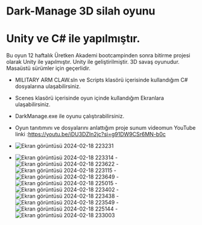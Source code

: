 # Dark-Manage 3D silah oyunu
# Unity ve C# ile yapılmıştır.
Bu oyun 12 haftalık Üretken Akademi bootcampinden sonra  bitirme projesi olarak Unity ile yapılmıştır.
Unity ile geliştirilmiştir. 3D savaş oyunudur. Masaüstü sürümler için geçerlidir.
- MILITARY ARM CLAW.sln ve Scripts klasörü içerisinde kullandığım C# dosyalarına ulaşabilirsiniz.
- Scenes klasörü içerisinde oyun içinde kullandığım Ekranlara ulaşabilirsiniz.
- DarkManage.exe ile oyunu çalıştırabilirsiniz.
- Oyun tanıtımını ve dosyalarını anlattığım proje sunum videomun YouTube linki :https://youtu.be/iDU3DZIn2jc?si=g91DW9CSr6MN-b0c


- ![Ekran görüntüsü 2024-02-18 223231](https://github.com/ahmettsimsek/Dark-Manage/assets/124433579/9620c4b6-12a4-44c2-a72d-6e3279a21057)
- ![Ekran görüntüsü 2024-02-18 223314](https://github.com/ahmettsimsek/Dark-Manage/assets/124433579/7663b024-e27e-43b0-96bd-0284b3581a90)
-![Ekran görüntüsü 2024-02-18 223622](https://github.com/ahmettsimsek/Dark-Manage/assets/124433579/74f0f71e-a390-4aa4-91db-1d49bf08781c)
-![Ekran görüntüsü 2024-02-18 223115](https://github.com/ahmettsimsek/Dark-Manage/assets/124433579/f7df17ea-4a81-40d8-813e-b14265d28e4e)
-![Ekran görüntüsü 2024-02-18 223649](https://github.com/ahmettsimsek/Dark-Manage/assets/124433579/a4b05654-9075-48b6-978d-42c526245541)
-![Ekran görüntüsü 2024-02-18 225015](https://github.com/ahmettsimsek/Dark-Manage/assets/124433579/c104bd7f-0a45-4388-89b1-bfe9ababc9d4)
-![Ekran görüntüsü 2024-02-18 223402](https://github.com/ahmettsimsek/Dark-Manage/assets/124433579/a536b4b3-5e9b-499c-af41-c3363a38c66-4)
-![Ekran görüntüsü 2024-02-18 223438](https://github.com/ahmettsimsek/Dark-Manage/assets/124433579/fba8c901-0586-4539-ad4a-cfc332433b72)
-![Ekran görüntüsü 2024-02-18 223549](https://github.com/ahmettsimsek/Dark-Manage/assets/124433579/1dbccd62-311e-4592-a26d-16ec666cabaf)
-![Ekran görüntüsü 2024-02-18 225144](https://github.com/ahmettsimsek/Dark-Manage/assets/124433579/aaef18eb-0d04-482f-b7f3-fa7ab4e77f71)
-![Ekran görüntüsü 2024-02-18 233003](https://github.com/ahmettsimsek/Dark-Manage/assets/124433579/b2a048e4-cbce-4f2a-9792-7e191e288067)


